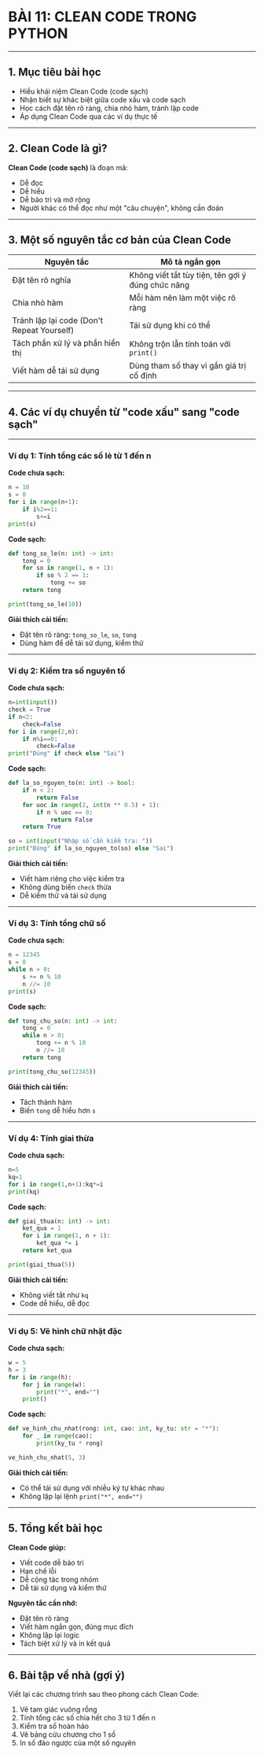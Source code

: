 # BÀI 11: CLEAN CODE TRONG PYTHON

---

## 1. Mục tiêu bài học

* Hiểu khái niệm Clean Code (code sạch)
* Nhận biết sự khác biệt giữa code xấu và code sạch
* Học cách đặt tên rõ ràng, chia nhỏ hàm, tránh lặp code
* Áp dụng Clean Code qua các ví dụ thực tế

---

## 2. Clean Code là gì?

**Clean Code (code sạch)** là đoạn mã:

* Dễ đọc
* Dễ hiểu
* Dễ bảo trì và mở rộng
* Người khác có thể đọc như một "câu chuyện", không cần đoán

---

## 3. Một số nguyên tắc cơ bản của Clean Code

| Nguyên tắc                                 | Mô tả ngắn gọn                                    |
| ------------------------------------------ | ------------------------------------------------- |
| Đặt tên rõ nghĩa                           | Không viết tắt tùy tiện, tên gợi ý đúng chức năng |
| Chia nhỏ hàm                               | Mỗi hàm nên làm một việc rõ ràng                  |
| Tránh lặp lại code (Don't Repeat Yourself) | Tái sử dụng khi có thể                            |
| Tách phần xử lý và phần hiển thị           | Không trộn lẫn tính toán với `print()`            |
| Viết hàm dễ tái sử dụng                    | Dùng tham số thay vì gắn giá trị cố định          |

---

## 4. Các ví dụ chuyển từ "code xấu" sang "code sạch"

---

### Ví dụ 1: Tính tổng các số lẻ từ 1 đến n

**Code chưa sạch:**

```python
n = 10
s = 0
for i in range(n+1):
    if i%2==1:
        s+=i
print(s)
```

**Code sạch:**

```python
def tong_so_le(n: int) -> int:
    tong = 0
    for so in range(1, n + 1):
        if so % 2 == 1:
            tong += so
    return tong

print(tong_so_le(10))
```

**Giải thích cải tiến:**

* Đặt tên rõ ràng: `tong_so_le`, `so`, `tong`
* Dùng hàm để dễ tái sử dụng, kiểm thử

---

### Ví dụ 2: Kiểm tra số nguyên tố

**Code chưa sạch:**

```python
n=int(input())
check = True
if n<2:
    check=False
for i in range(2,n):
    if n%i==0:
        check=False
print("Đúng" if check else "Sai")
```

**Code sạch:**

```python
def la_so_nguyen_to(n: int) -> bool:
    if n < 2:
        return False
    for uoc in range(2, int(n ** 0.5) + 1):
        if n % uoc == 0:
            return False
    return True

so = int(input("Nhập số cần kiểm tra: "))
print("Đúng" if la_so_nguyen_to(so) else "Sai")
```

**Giải thích cải tiến:**

* Viết hàm riêng cho việc kiểm tra
* Không dùng biến `check` thừa
* Dễ kiểm thử và tái sử dụng

---

### Ví dụ 3: Tính tổng chữ số

**Code chưa sạch:**

```python
n = 12345
s = 0
while n > 0:
    s += n % 10
    n //= 10
print(s)
```

**Code sạch:**

```python
def tong_chu_so(n: int) -> int:
    tong = 0
    while n > 0:
        tong += n % 10
        n //= 10
    return tong

print(tong_chu_so(12345))
```

**Giải thích cải tiến:**

* Tách thành hàm
* Biến `tong` dễ hiểu hơn `s`

---

### Ví dụ 4: Tính giai thừa

**Code chưa sạch:**

```python
n=5
kq=1
for i in range(1,n+1):kq*=i
print(kq)
```

**Code sạch:**

```python
def giai_thua(n: int) -> int:
    ket_qua = 1
    for i in range(1, n + 1):
        ket_qua *= i
    return ket_qua

print(giai_thua(5))
```

**Giải thích cải tiến:**

* Không viết tắt như `kq`
* Code dễ hiểu, dễ đọc

---

### Ví dụ 5: Vẽ hình chữ nhật đặc

**Code chưa sạch:**

```python
w = 5
h = 3
for i in range(h):
    for j in range(w):
        print("*", end="")
    print()
```

**Code sạch:**

```python
def ve_hinh_chu_nhat(rong: int, cao: int, ky_tu: str = "*"):
    for _ in range(cao):
        print(ky_tu * rong)

ve_hinh_chu_nhat(5, 3)
```

**Giải thích cải tiến:**

* Có thể tái sử dụng với nhiều ký tự khác nhau
* Không lặp lại lệnh `print("*", end="")`

---

## 5. Tổng kết bài học

**Clean Code giúp:**

* Viết code dễ bảo trì
* Hạn chế lỗi
* Dễ cộng tác trong nhóm
* Dễ tái sử dụng và kiểm thử

**Nguyên tắc cần nhớ:**

* Đặt tên rõ ràng
* Viết hàm ngắn gọn, đúng mục đích
* Không lặp lại logic
* Tách biệt xử lý và in kết quả

---

## 6. Bài tập về nhà (gợi ý)

Viết lại các chương trình sau theo phong cách Clean Code:

1. Vẽ tam giác vuông rỗng
2. Tính tổng các số chia hết cho 3 từ 1 đến n
3. Kiểm tra số hoàn hảo
4. Vẽ bảng cửu chương cho 1 số
5. In số đảo ngược của một số nguyên

